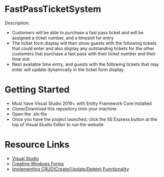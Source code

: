 # FastPassTicketSystem
Description:
- Customers will be able to purchase a fast pass ticket and will be assigned a ticket number, and a timeslot for entry
- The ticket form display will then show guests with the following tickets that could enter and also display any outstanding
tickets for the other customers that purchase a fast pass with their ticket number and their time slot. 
- Next available time entry, 
and guests with the following tickets that may enter will update dynamically in the ticket form display.

# Getting Started
- Must have Visual Studio 2019+ with Entity Framework Core installed
- Clone/Download this repository onto your machine
- Open the .sln file
- Once you have the project launched, click the IIS Express button at the top of Visual Studio Editor to run the website

# Resource Links
- [Visual Studio](https://visualstudio.microsoft.com/)<br />
- [Creating Windows Forms](https://docs.microsoft.com/en-us/visualstudio/ide/step-1-create-a-windows-forms-application-project?view=vs-2019)<br />
- [Implementing CRUD(Create/Update/Delete) Functionality](https://docs.microsoft.com/en-us/ef/ef6/modeling/code-first/workflows/new-database?redirectedfrom=MSDN)<br />

